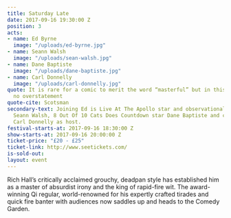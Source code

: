 ```yaml
---
title: Saturday Late
date: 2017-09-16 19:30:00 Z
position: 3
acts:
- name: Ed Byrne
  image: "/uploads/ed-byrne.jpg"
- name: Seann Walsh
  image: "/uploads/sean-walsh.jpg"
- name: Dane Baptiste
  image: "/uploads/dane-baptiste.jpg"
- name: Carl Donnelly
  image: "/uploads/carl-donnelly.jpg"
quote: It is rare for a comic to merit the word “masterful” but in this case it is
  no overstatement
quote-cite: Scotsman
secondary-text: Joining Ed is Live At The Apollo star and observational king-slacker
  Seann Walsh, 8 Out Of 10 Cats Does Countdown star Dane Baptiste and champion story-weaver
  Carl Donnelly as host.
festival-starts-at: 2017-09-16 18:30:00 Z
show-starts-at: 2017-09-16 20:00:00 Z
ticket-price: "£20 - £25"
ticket-link: http://www.seetickets.com/
is-sold-out: 
layout: event
---
```


Rich Hall’s critically acclaimed grouchy, deadpan style has established him as a master of absurdist irony and the king of rapid-fire wit. The award-winning Qi regular, world-renowned for his expertly crafted tirades and quick fire banter with audiences now saddles up and heads to the Comedy Garden.